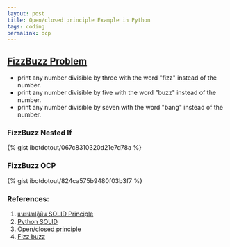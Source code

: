```yaml
---
layout: post
title: Open/closed principle Example in Python
tags: coding
permalink: ocp
---
```


## [FizzBuzz Problem](https://en.wikipedia.org/wiki/Fizz_buzz)
* print any number divisible by three with the word "fizz" instead of
the number.
* print any number divisible by five with the word "buzz" instead of
the number.
* print any number divisible by seven with the word "bang" instead of
the number.

### FizzBuzz Nested If

{% gist ibotdotout/067c8310320d21e7d78a %}

### FizzBuzz OCP

{% gist ibotdotout/824ca575b9480f03b3f7 %}


### References:
1. [แนะนำปฏิทิน SOLID
   Principle](http://www.somkiat.cc/solid-principle-calendar/)
2. [Python SOLID](http://www.slideshare.net/DrTrucho/python-solid)
3. [Open/closed principle](https://en.wikipedia.org/wiki/Open/closed_principle)
4. [Fizz buzz](https://en.wikipedia.org/wiki/Fizz_buzz)
